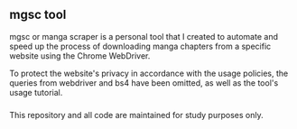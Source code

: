 
## mgsc tool

mgsc or manga scraper is a personal tool that I created to automate and speed up the process of downloading manga chapters from a specific website using the Chrome WebDriver. 

To protect the website's privacy in accordance with the usage policies, the queries from webdriver and bs4 have been omitted, as well as the tool's usage tutorial.

### 

This repository and all code are maintained for study purposes only.